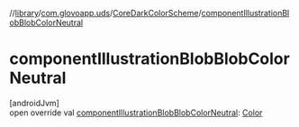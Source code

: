 //[library](../../../index.md)/[com.glovoapp.uds](../index.md)/[CoreDarkColorScheme](index.md)/[componentIllustrationBlobBlobColorNeutral](component-illustration-blob-blob-color-neutral.md)

# componentIllustrationBlobBlobColorNeutral

[androidJvm]\
open override val [componentIllustrationBlobBlobColorNeutral](component-illustration-blob-blob-color-neutral.md): [Color](https://developer.android.com/reference/kotlin/androidx/compose/ui/graphics/Color.html)
